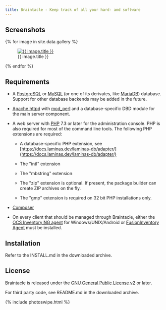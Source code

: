 ```yaml
---
title: Braintacle - Keep track of all your hard- and software
---
```

<link rel="stylesheet" href="assets/css/gallery.css">
<link rel="stylesheet" href="assets/css/photoswipe.css">
<link rel="stylesheet" href="assets/css/default-skin/default-skin.css">
<script src="assets/js/photoswipe.min.js"></script>
<script src="assets/js/photoswipe-ui-default.min.js"></script>
<script src="assets/js/gallery.js" defer></script>

Screenshots
-----------

<div class="gallery">
{% for image in site.data.gallery %}
<figure>
  <a href="assets/screenshots/{{ image.filename }}">
    <img src="assets/thumbnails/{{ image.filename }}" alt="{{ image.title }}">
  </a>
  <figcaption>{{ image.title }}</figcaption>
</figure>
{% endfor %}
</div>

Requirements
------------

- A [PostgreSQL](https://postgresql.org) or [MySQL](https://www.mysql.com) (or one of its derivates, like [MariaDB](https://mariadb.org)) database.
  Support for other database backends may be added in the future.

- [Apache httpd](http://httpd.apache.org) with [mod_perl](https://perl.apache.org) and a database-specific DBD module for the
  main server component.

- A web server with [PHP](https://php.net) 7.3 or later for the administration
  console. PHP is also required for most of the command line tools. The following
  PHP extensions are required:

  - A database-specific PHP extension, see [https://docs.laminas.dev/laminas-db/adapter/](https://docs.laminas.dev/laminas-db/adapter/)

  - The "intl" extension

  - The "mbstring" extension

  - The "zip" extension is optional. If present, the package builder can create ZIP
    archives on the fly.

  - The "gmp" extension is required on 32 bit PHP installations only.

- [Composer](https://getcomposer.org/)

- On every client that should be managed through Braintacle, either the
  [OCS Inventory NG agent](https://github.com/OCSInventory-NG/) for Windows/UNIX/Android or
  [FusionInventory Agent](http://www.fusioninventory.org/documentation/agent/installation/)
  must be installed.


Installation
------------

Refer to the INSTALL.md in the downloaded archive.

License
-------

Braintacle is released under the [GNU General Public License v2](http://www.gnu.org/licenses/old-licenses/gpl-2.0.html) or later.

For third party code, see README.md in the downloaded archive.

{% include photoswipe.html %}
